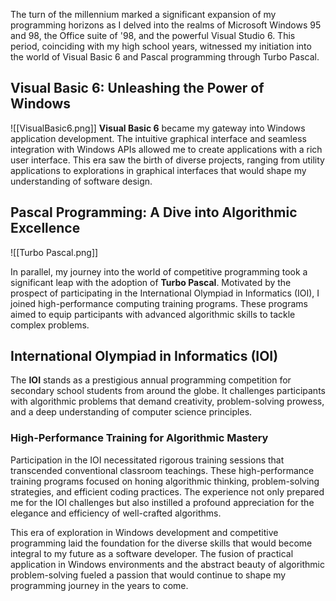 
The turn of the millennium marked a significant expansion of my programming horizons as I delved into the realms of Microsoft Windows 95 and 98, the Office suite of '98, and the powerful Visual Studio 6. This period, coinciding with my high school years, witnessed my initiation into the world of Visual Basic 6 and Pascal programming through Turbo Pascal.

## Visual Basic 6: Unleashing the Power of Windows

![[VisualBasic6.png]]
**Visual Basic 6** became my gateway into Windows application development. The intuitive graphical interface and seamless integration with Windows APIs allowed me to create applications with a rich user interface. This era saw the birth of diverse projects, ranging from utility applications to explorations in graphical interfaces that would shape my understanding of software design.

## Pascal Programming: A Dive into Algorithmic Excellence

![[Turbo Pascal.png]]

In parallel, my journey into the world of competitive programming took a significant leap with the adoption of **Turbo Pascal**. Motivated by the prospect of participating in the International Olympiad in Informatics (IOI), I joined high-performance computing training programs. These programs aimed to equip participants with advanced algorithmic skills to tackle complex problems.

## International Olympiad in Informatics (IOI)

The **IOI** stands as a prestigious annual programming competition for secondary school students from around the globe. It challenges participants with algorithmic problems that demand creativity, problem-solving prowess, and a deep understanding of computer science principles.

### High-Performance Training for Algorithmic Mastery

Participation in the IOI necessitated rigorous training sessions that transcended conventional classroom teachings. These high-performance training programs focused on honing algorithmic thinking, problem-solving strategies, and efficient coding practices. The experience not only prepared me for the IOI challenges but also instilled a profound appreciation for the elegance and efficiency of well-crafted algorithms.

This era of exploration in Windows development and competitive programming laid the foundation for the diverse skills that would become integral to my future as a software developer. The fusion of practical application in Windows environments and the abstract beauty of algorithmic problem-solving fueled a passion that would continue to shape my programming journey in the years to come.
